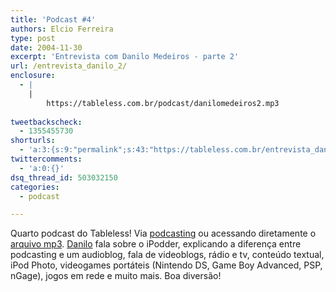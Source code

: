 ```yaml
---
title: 'Podcast #4'
authors: Elcio Ferreira
type: post
date: 2004-11-30
excerpt: 'Entrevista com Danilo Medeiros - parte 2'
url: /entrevista_danilo_2/
enclosure:
  - |
    |
        https://tableless.com.br/podcast/danilomedeiros2.mp3
        
tweetbackscheck:
  - 1355455730
shorturls:
  - 'a:3:{s:9:"permalink";s:43:"https://tableless.com.br/entrevista_danilo_2";s:7:"tinyurl";s:26:"https://tinyurl.com/3dndquy";s:4:"isgd";s:19:"https://is.gd/3Bkov7";}'
twittercomments:
  - 'a:0:{}'
dsq_thread_id: 503032150
categories:
  - podcast

---
```

Quarto podcast do Tableless! Via [podcasting][1] ou acessando diretamente o [arquivo mp3][2]. [Danilo][3] fala sobre o iPodder, explicando a diferença entre podcasting e um audioblog, fala de videoblogs, rádio e tv, conteúdo textual, iPod Photo, videogames portáteis (Nintendo DS, Game Boy Advanced, PSP, nGage), jogos em rede e muito mais. Boa diversão!

 [1]: https://tableless.com.br/rss.asp "RSS 2.0"
 [2]: https://tableless.com.br/podcast/danilomedeiros2.mp3 "Podcast #2 - Entrevista com Danilo Medeiros - parte 2"
 [3]: https://www.digitalminds.com.br "Digitalminds.com.br"